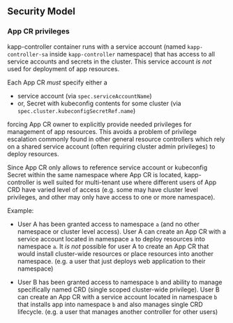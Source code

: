 ## Security Model

### App CR privileges

kapp-controller container runs with a service account (named `kapp-controller-sa` inside `kapp-controller` namespace) that has access to all service accounts and secrets in the cluster. This service account *is not* used for deployment of app resources.

Each App CR *must* specify either a

- service account (via `spec.serviceAccountName`)
- or, Secret with kubeconfig contents for some cluster (via `spec.cluster.kubeconfigSecretRef.name`)

forcing App CR owner to explicitly provide needed privileges for management of app resources. This avoids a problem of privilege escalation commonly found in other general resource controllers which rely on a shared service account (often requiring cluster admin privileges) to deploy resources.

Since App CR only allows to reference service account or kubeconfig Secret within the same namespace where App CR is located, kapp-controller is well suited for multi-tenant use where different users of App CRD have varied level of access (e.g. some may have cluster level privileges, and other may only have access to one or more namespace).

Example:

- User A has been granted access to namespace `a` (and no other namespace or cluster level access). User A can create an App CR with a service account located in namespace `a` to deploy resources into namespace `a`. It _is not_ possible for user A to create an App CR that would install cluster-wide resources or place resources into another namespace. (e.g. a user that just deploys web application to their namespace)

- User B has been granted access to namespace `b` and ability to manage specifically named CRD (single scoped cluster-wide privilege). User B can create an App CR with a service account located in namespace `b` that installs app into namespace `b` and also manages single CRD lifecycle. (e.g. a user that manages another controller for other users)
